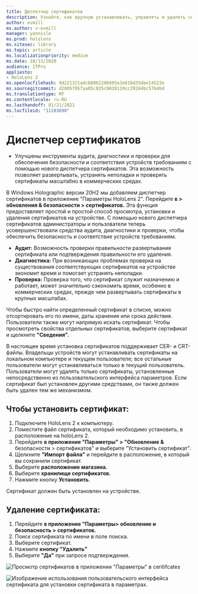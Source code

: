```yaml
---
title: Диспетчер сертификатов
description: Узнайте, как вручную устанавливать, управлять и удалять сертификаты на устройствах смешанной реальности HoloLens 2.
author: evmill
ms.author: v-evmill
manager: yannisle
ms.prod: hololens
ms.sitesec: library
ms.topic: article
ms.localizationpriority: medium
ms.date: 10/13/2020
audience: ITPro
appliesto:
- HoloLens 2
ms.openlocfilehash: 9d221321adcb8062206695e3e610d35dee14523e
ms.sourcegitcommit: d20057957aa05c025c9838119cc29264bc57b4bd
ms.translationtype: MT
ms.contentlocale: ru-RU
ms.lasthandoff: 01/21/2021
ms.locfileid: "11283690"
---
```

# Диспетчер сертификатов

- Улучшены инструменты аудита, диагностики и проверки для обеспечения безопасности и соответствия устройств требованиям с помощью нового диспетчера сертификатов. Эта возможность позволяет развертывать, устранять неполадки и проверять сертификаты масштабно в коммерческих средах.

В Windows Holographic версии 20H2 мы добавляем диспетчер сертификатов в приложение "Параметры HoloLens 2". Перейдите **в > обновления & безопасности > сертификатов.** Эта функция предоставляет простой и простой способ просмотра, установки и удаления сертификатов на устройстве. С помощью нового диспетчера сертификатов администраторы и пользователи теперь усовершенствовали средства аудита, диагностики и проверки, чтобы обеспечить безопасность и соответствие устройств требованиям. 

-   **Аудит:** Возможность проверки правильности развертывания сертификата или подтверждения правильности его удаления. 
-   **Диагностика:** При возникающих проблемах проверка на существования соответствующих сертификатов на устройстве экономит время и помогает устранять неполадки. 
-   **Проверка:** Проверка того, что сертификат служит назначению и работает, может значительно сэкономить время, особенно в коммерческих средах, прежде чем развертывать сертификаты в крупных масштабах.

Чтобы быстро найти определенный сертификат в списке, можно отсортировать его по имени, даты хранения или срока действия. Пользователи также могут напрямую искать сертификат. Чтобы просмотреть свойства отдельных сертификатов, выберите сертификат и щелкните **"Сведения".** 

В настоящее время установка сертификатов поддерживает CER- и CRT-файлы. Владельцы устройств могут устанавливать сертификаты на локальном компьютере и текущем пользователе;  все остальные пользователи могут устанавливаться только в текущий пользователь. Пользователи могут удалять только сертификаты, установленные непосредственно из пользовательского интерфейса параметров. Если сертификат был установлен другими средствами, он также должен быть удален тем же механизмом.

## Чтобы установить сертификат: 

1.  Подключите HoloLens 2 к компьютеру.
1.  Поместите файл сертификата, который необходимо установить, в расположение на holoLens 2.
1.  Перейдите **в приложение "Параметры" > "Обновление &** безопасности > сертификатов" и выберите "Установить сертификат".
1.  Щелкните **"Импорт файла"** и перейдите в расположение, в который вы сохранили сертификат.
1.  Выберите **расположение магазина.**
1.  Выберите **хранилище сертификатов.**
1.  Нажмите кнопку **Установить**.

Сертификат должен быть установлен на устройстве.

## Удаление сертификата: 
1. Перейдите **в приложение "Параметры> обновление и безопасность > сертификатов.**
1. Поиск сертификата по имени в поле поиска.
1. Выберите сертификат.
1. Нажмите **кнопку "Удалить"**
1. Выберите **"Да"** при запросе подтверждения.


![Просмотр сертификатов в приложении "Параметры" в ceritifcates](images/certificate-viewer-device.jpg)

![Изображение использования пользовательского интерфейса сертификата для установки сертификата в параметрах.](images/certificate-device-install.jpg)
